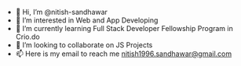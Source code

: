 - 👋 Hi, I’m @nitish-sandhawar
- 👀 I’m interested in Web and App Developing
- 🌱 I’m currently learning Full Stack Developer Fellowship Program in Crio.do
- 💞️ I’m looking to collaborate on JS Projects
- 📫 Here is my email to reach me nitish1996.sandhawar@gmail.com

<!---
nitish-sandhawar/nitish-sandhawar is a ✨ special ✨ repository because its `README.md` (this file) appears on your GitHub profile.
You can click the Preview link to take a look at your changes.
--->
